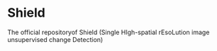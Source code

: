 # Shield
The official repositoryof Shield (Single HIgh-spatial rEsoLution image unsupervised change Detection)
